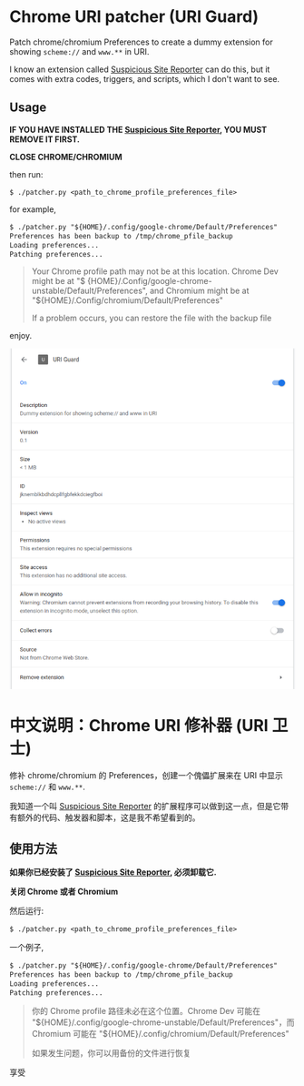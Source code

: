 # Chrome URI patcher (URI Guard)

Patch chrome/chromium Preferences to create a dummy extension for showing `scheme://` and `www.**` in URI.

I know an extension called [Suspicious Site Reporter](https://chrome.google.com/webstore/detail/suspicious-site-reporter/jknemblkbdhdcpllfgbfekkdciegfboi?hl=en-US) can do this, but it comes with extra codes, triggers, and scripts, which I don't want to see.

## Usage

**IF YOU HAVE INSTALLED THE [Suspicious Site Reporter](https://chrome.google.com/webstore/detail/suspicious-site-reporter/jknemblkbdhdcpllfgbfekkdciegfboi?hl=en-US), YOU MUST REMOVE IT FIRST.**

**CLOSE CHROME/CHROMIUM**

then run:

```
$ ./patcher.py <path_to_chrome_profile_preferences_file>
```

for example,

```
$ ./patcher.py "${HOME}/.config/google-chrome/Default/Preferences"
Preferences has been backup to /tmp/chrome_pfile_backup
Loading preferences...
Patching preferences...
```

> Your Chrome profile path may not be at this location. Chrome Dev might be at "$ {HOME}/.Config/google-chrome-unstable/Default/Preferences", and Chromium might be at "${HOME}/.Config/chromium/Default/Preferences"
>
> If a problem occurs, you can restore the file with the backup file

enjoy.

![](assert/screenshot.png)

# 中文说明：Chrome URI 修补器 (URI 卫士)

修补 chrome/chromium 的 Preferences，创建一个傀儡扩展来在 URI 中显示 `scheme://` 和 `www.**`.

我知道一个叫 [Suspicious Site Reporter](https://chrome.google.com/webstore/detail/suspicious-site-reporter/jknemblkbdhdcpllfgbfekkdciegfboi?hl=en-US) 的扩展程序可以做到这一点，但是它带有额外的代码、触发器和脚本，这是我不希望看到的。

## 使用方法

**如果你已经安装了 [Suspicious Site Reporter](https://chrome.google.com/webstore/detail/suspicious-site-reporter/jknemblkbdhdcpllfgbfekkdciegfboi?hl=en-US), 必须卸载它.**

**关闭 Chrome 或者 Chromium**

然后运行:

```
$ ./patcher.py <path_to_chrome_profile_preferences_file>
```

一个例子,

```
$ ./patcher.py "${HOME}/.config/google-chrome/Default/Preferences"
Preferences has been backup to /tmp/chrome_pfile_backup
Loading preferences...
Patching preferences...
```

> 你的 Chrome profile 路径未必在这个位置。Chrome Dev 可能在 "${HOME}/.config/google-chrome-unstable/Default/Preferences"，而 Chromium 可能在 "${HOME}/.config/chromium/Default/Preferences"
>
> 如果发生问题，你可以用备份的文件进行恢复

享受
